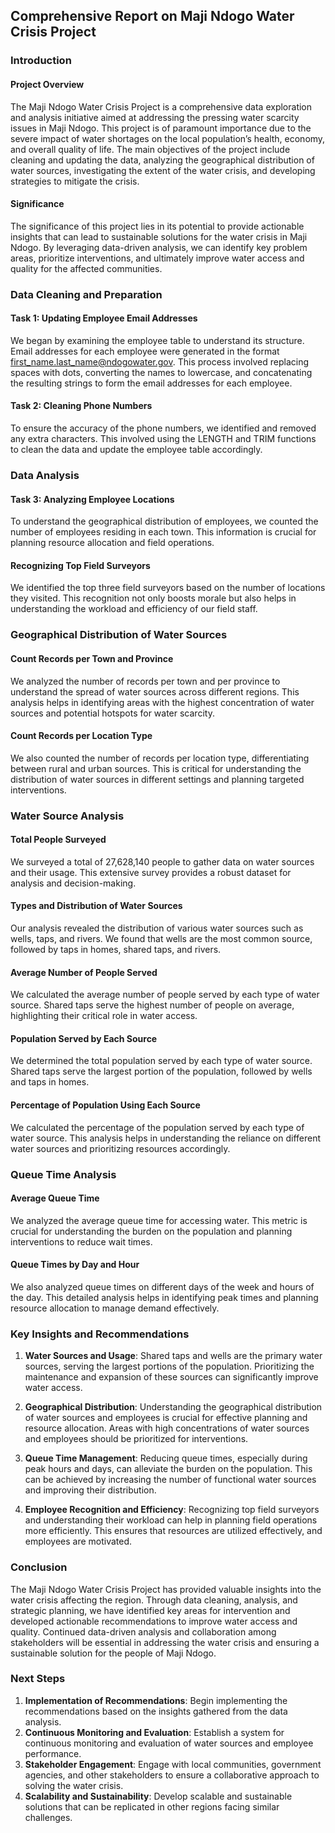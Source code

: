 ## Comprehensive Report on Maji Ndogo Water Crisis Project

### Introduction

#### Project Overview

The Maji Ndogo Water Crisis Project is a comprehensive data exploration and analysis initiative aimed at addressing the pressing water scarcity issues in Maji Ndogo. This project is of paramount importance due to the severe impact of water shortages on the local population’s health, economy, and overall quality of life. The main objectives of the project include cleaning and updating the data, analyzing the geographical distribution of water sources, investigating the extent of the water crisis, and developing strategies to mitigate the crisis.

#### Significance

The significance of this project lies in its potential to provide actionable insights that can lead to sustainable solutions for the water crisis in Maji Ndogo. By leveraging data-driven analysis, we can identify key problem areas, prioritize interventions, and ultimately improve water access and quality for the affected communities.

### Data Cleaning and Preparation

#### Task 1: Updating Employee Email Addresses

We began by examining the employee table to understand its structure. Email addresses for each employee were generated in the format first_name.last_name@ndogowater.gov. This process involved replacing spaces with dots, converting the names to lowercase, and concatenating the resulting strings to form the email addresses for each employee.

#### Task 2: Cleaning Phone Numbers

To ensure the accuracy of the phone numbers, we identified and removed any extra characters. This involved using the LENGTH and TRIM functions to clean the data and update the employee table accordingly.

### Data Analysis

#### Task 3: Analyzing Employee Locations

To understand the geographical distribution of employees, we counted the number of employees residing in each town. This information is crucial for planning resource allocation and field operations.

#### Recognizing Top Field Surveyors

We identified the top three field surveyors based on the number of locations they visited. This recognition not only boosts morale but also helps in understanding the workload and efficiency of our field staff.

### Geographical Distribution of Water Sources

#### Count Records per Town and Province

We analyzed the number of records per town and per province to understand the spread of water sources across different regions. This analysis helps in identifying areas with the highest concentration of water sources and potential hotspots for water scarcity.

#### Count Records per Location Type

We also counted the number of records per location type, differentiating between rural and urban sources. This is critical for understanding the distribution of water sources in different settings and planning targeted interventions.

### Water Source Analysis

#### Total People Surveyed

We surveyed a total of 27,628,140 people to gather data on water sources and their usage. This extensive survey provides a robust dataset for analysis and decision-making.

#### Types and Distribution of Water Sources

Our analysis revealed the distribution of various water sources such as wells, taps, and rivers. We found that wells are the most common source, followed by taps in homes, shared taps, and rivers.

#### Average Number of People Served

We calculated the average number of people served by each type of water source. Shared taps serve the highest number of people on average, highlighting their critical role in water access.

#### Population Served by Each Source

We determined the total population served by each type of water source. Shared taps serve the largest portion of the population, followed by wells and taps in homes.

#### Percentage of Population Using Each Source

We calculated the percentage of the population served by each type of water source. This analysis helps in understanding the reliance on different water sources and prioritizing resources accordingly.

### Queue Time Analysis

#### Average Queue Time

We analyzed the average queue time for accessing water. This metric is crucial for understanding the burden on the population and planning interventions to reduce wait times.

#### Queue Times by Day and Hour

We also analyzed queue times on different days of the week and hours of the day. This detailed analysis helps in identifying peak times and planning resource allocation to manage demand effectively.

### Key Insights and Recommendations

1. **Water Sources and Usage**: Shared taps and wells are the primary water sources, serving the largest portions of the population. Prioritizing the maintenance and expansion of these sources can significantly improve water access.

2. **Geographical Distribution**: Understanding the geographical distribution of water sources and employees is crucial for effective planning and resource allocation. Areas with high concentrations of water sources and employees should be prioritized for interventions.

3. **Queue Time Management**: Reducing queue times, especially during peak hours and days, can alleviate the burden on the population. This can be achieved by increasing the number of functional water sources and improving their distribution.

4. **Employee Recognition and Efficiency**: Recognizing top field surveyors and understanding their workload can help in planning field operations more efficiently. This ensures that resources are utilized effectively, and employees are motivated.

### Conclusion

The Maji Ndogo Water Crisis Project has provided valuable insights into the water crisis affecting the region. Through data cleaning, analysis, and strategic planning, we have identified key areas for intervention and developed actionable recommendations to improve water access and quality. Continued data-driven analysis and collaboration among stakeholders will be essential in addressing the water crisis and ensuring a sustainable solution for the people of Maji Ndogo.

### Next Steps

1. **Implementation of Recommendations**: Begin implementing the recommendations based on the insights gathered from the data analysis.
2. **Continuous Monitoring and Evaluation**: Establish a system for continuous monitoring and evaluation of water sources and employee performance.
3. **Stakeholder Engagement**: Engage with local communities, government agencies, and other stakeholders to ensure a collaborative approach to solving the water crisis.
4. **Scalability and Sustainability**: Develop scalable and sustainable solutions that can be replicated in other regions facing similar challenges.

